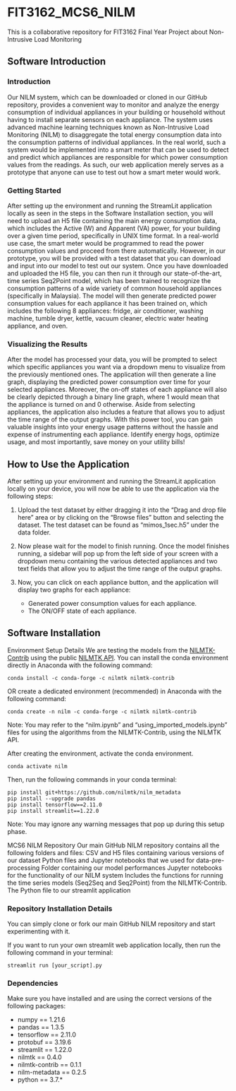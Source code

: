 # FIT3162_MCS6_NILM
 This is a collaborative repository for FIT3162 Final Year Project about Non-Intrusive Load Monitoring

## Software Introduction

### Introduction

Our NILM system, which can be downloaded or cloned in our GitHub repository, provides a convenient way to monitor and analyze the energy consumption of individual appliances in your building or household without having to install separate sensors on each appliance. The system uses advanced machine learning techniques known as Non-Intrusive Load Monitoring (NILM) to disaggregate the total energy consumption data into the consumption patterns of individual appliances. In the real world, such a system would be implemented into a smart meter that can be used to detect and predict which appliances are responsible for which power consumption values from the readings. As such, our web application merely serves as a prototype that anyone can use to test out how a smart meter would work.

### Getting Started
After setting up the environment and running the StreamLit application locally as seen in the steps in the Software Installation section, you will need to upload an H5 file containing the main energy consumption data, which includes the Active (W) and Apparent (VA) power, for your building over a given time period, specifically in UNIX time format. In a real-world use case, the smart meter would be programmed to read the power consumption values and proceed from there automatically. However, in our prototype, you will be provided with a test dataset that you can download and input into our model to test out our system.
Once you have downloaded and uploaded the H5 file, you can then run it through our state-of-the-art, time series Seq2Point model, which has been trained to recognize the consumption patterns of a wide variety of common household appliances (specifically in Malaysia). The model will then generate predicted power consumption values for each appliance it has been trained on, which includes the following 8 appliances: fridge, air conditioner, washing machine, tumble dryer, kettle, vacuum cleaner, electric water heating appliance, and oven.

### Visualizing the Results
After the model has processed your data, you will be prompted to select which specific appliances you want via a dropdown menu to visualize from the previously mentioned ones. The application will then generate a line graph, displaying the predicted power consumption over time for your selected appliances. Moreover, the on-off states of each appliance will also be clearly depicted through a binary line graph, where 1 would mean that the appliance is turned on and 0 otherwise. Aside from selecting appliances, the application also includes a feature that allows you to adjust the time range of the output graphs. With this power tool, you can gain valuable insights into your energy usage patterns without the hassle and expense of instrumenting each appliance. Identify energy hogs, optimize usage, and most importantly, save money on your utility bills!


## How to Use the Application

After setting up your environment and running the StreamLit application locally on your device, you will now be able to use the application via the following steps:

1. Upload the test dataset by either dragging it into the “Drag and drop file here” area or by clicking on the “Browse files” button and selecting the dataset. The test dataset can be found as “mimos_1sec.h5” under the data folder.

2. Now please wait for the model to finish running. Once the model finishes running, a sidebar will pop up from the left side of your screen with a dropdown menu containing the various detected appliances and two text fields that allow you to adjust the time range of the output graphs.

3. Now, you can click on each appliance button, and the application will display two graphs for each appliance:
    - Generated power consumption values for each appliance.
    - The ON/OFF state of each appliance.

## Software Installation

Environment Setup Details
We are testing the models from the [NILMTK-Contrib](https://github.com/nilmtk/nilmtk-contrib) using the public [NILMTK API](https://github.com/nilmtk/nilmtk). You can install the conda environment directly in Anaconda with the following command:
```
conda install -c conda-forge -c nilmtk nilmtk-contrib
```
OR create a dedicated environment (recommended) in Anaconda with the following command:
```
conda create -n nilm -c conda-forge -c nilmtk nilmtk-contrib
```
Note: You may refer to the “nilm.ipynb” and “using_imported_models.ipynb” files for using the algorithms from the NILMTK-Contrib, using the NILMTK API.

After creating the environment, activate the conda environment.
```
conda activate nilm
```

Then, run the following commands in your conda terminal:
```
pip install git+https://github.com/nilmtk/nilm_metadata
pip install --upgrade pandas
pip install tensorflow==2.11.0 
pip install streamlit==1.22.0
```
Note: You may ignore any warning messages that pop up during this setup phase.

MCS6 NILM Repository
Our main GitHub NILM repository contains all the following folders and files:
CSV and H5 files containing various versions of our dataset
Python files and Jupyter notebooks that we used for data-pre-processing
Folder containing our model performances
Jupyter notebooks for the functionality of our NILM system
Includes the functions for running the time series models (Seq2Seq and Seq2Point) from the NILMTK-Contrib.
The Python file to our streamlit application

### Repository Installation Details
You can simply clone or fork our main GitHub NILM repository and start experimenting with it.

If you want to run your own streamlit web application locally, then run the following command in your terminal:
```
streamlit run [your_script].py
```

### Dependencies
Make sure you have installed and are using the correct versions of the following packages:
- numpy == 1.21.6 
- pandas == 1.3.5 
- tensorflow == 2.11.0 
- protobuf == 3.19.6 
- streamlit == 1.22.0 
- nilmtk == 0.4.0 
- nilmtk-contrib == 0.1.1 
- nilm-metadata == 0.2.5 
- python == 3.7.*


